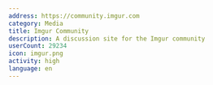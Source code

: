 ```yaml
---
address: https://community.imgur.com
category: Media
title: Imgur Community
description: A discussion site for the Imgur community
userCount: 29234
icon: imgur.png
activity: high
language: en
---
```

